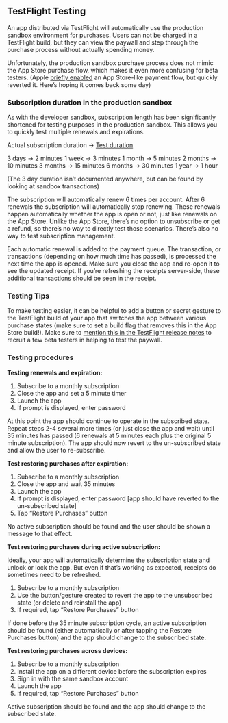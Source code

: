 ## TestFlight Testing

An app distributed via TestFlight will automatically use the production sandbox environment for purchases. Users can not be charged in a TestFlight build, but they can view the paywall and step through the purchase process without actually spending money.

Unfortunately, the production sandbox purchase process does not mimic the App Store purchase flow, which makes it even more confusing for beta testers. (Apple [briefly enabled](https://twitter.com/revenuecat/status/1220024020654907392?s=21) an App Store-like payment flow, but quickly reverted it. Here’s hoping it comes back some day)

### Subscription duration in the production sandbox

As with the developer sandbox, subscription length has been significantly shortened for testing purposes in the production sandbox. This allows you to quickly test multiple renewals and expirations.

Actual subscription duration -> [Test duration](https://help.apple.com/app-store-connect/#/dev7e89e149d)

3 days -> 2 minutes
1 week -> 3 minutes
1 month -> 5 minutes
2 months -> 10 minutes
3 months -> 15 minutes
6 months -> 30 minutes
1 year -> 1 hour

(The 3 day duration isn’t documented anywhere, but can be found by looking at sandbox transactions)

The subscription will automatically renew 6 times per account. After 6 renewals the subscription will automatically stop renewing. These renewals happen automatically whether the app is open or not, just like renewals on the App Store. Unlike the App Store, there’s no option to unsubscribe or get a refund, so there’s no way to directly test those scenarios. There’s also no way to test subscription management.

Each automatic renewal is added to the payment queue. The transaction, or transactions (depending on how much time has passed), is processed the next time the app is opened. Make sure you close the app and re-open it to see the updated receipt. If you’re refreshing the receipts server-side, these additional transactions should be seen in the receipt.

### Testing Tips

To make testing easier, it can be helpful to add a button or secret gesture to the TestFlight build of your app that switches the app between various purchase states (make sure to set a build flag that removes this in the App Store build!). Make sure to [mention this in the TestFlight release notes](https://github.com/RevenueCat/iOS-Subscription-Testing/blob/master/additional/testflight.md) to recruit a few beta testers in helping to test the paywall.

### Testing procedures

**Testing renewals and expiration:**

1. Subscribe to a monthly subscription
2. Close the app and set a 5 minute timer
3. Launch the app
4. If prompt is displayed, enter password

At this point the app should continue to operate in the subscribed state. Repeat steps 2-4 several more times (or just close the app and wait) until 35 minutes has passed (6 renewals at 5 minutes each plus the original 5 minute subscription). The app should now revert to the un-subscribed state and allow the user to re-subscribe.

**Test restoring purchases after expiration:**

1. Subscribe to a monthly subscription
2. Close the app and wait 35 minutes
3. Launch the app
4. If prompt is displayed, enter password
[app should have reverted to the un-subscribed state]
5. Tap “Restore Purchases” button

No active subscription should be found and the user should be shown a message to that effect.

**Test restoring purchases during active subscription:**

Ideally, your app will automatically determine the subscription state and unlock or lock the app. But even if that’s working as expected, receipts do sometimes need to be refreshed.

1. Subscribe to a monthly subscription
2. Use the button/gesture created to revert the app to the unsubscribed state (or delete and reinstall the app)
3. If required, tap “Restore Purchases” button

If done before the 35 minute subscription cycle, an active subscription should be found (either automatically or after tapping the Restore Purchases button) and the app should change to the subscribed state.

**Test restoring purchases across devices:**

1. Subscribe to a monthly subscription
2. Install the app on a different device before the subscription expires
3. Sign in with the same sandbox account
4. Launch the app
5. If required, tap “Restore Purchases” button

Active subscription should be found and the app should change to the subscribed state.